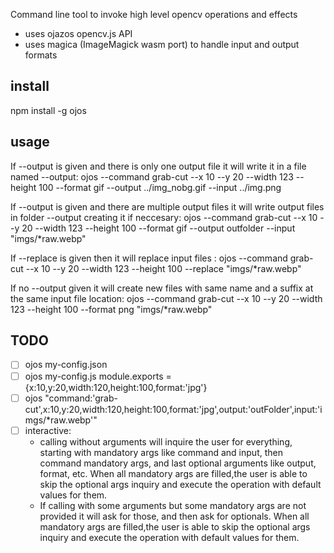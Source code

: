 Command line tool to invoke high level opencv operations and effects 

 * uses ojazos opencv.js API
 * uses magica (ImageMagick wasm port) to handle input and output formats

## install

npm install -g ojos

## usage

If --output is given and there is only one output file it will write it in a file named --output:
ojos --command grab-cut --x 10 --y 20 --width 123 --height 100 --format gif --output ../img_nobg.gif --input ../img.png

If --output is given and there are multiple output files it will write output files in folder --output creating it if neccesary:
ojos --command grab-cut --x 10 --y 20 --width 123 --height 100 --format gif --output outfolder --input "imgs/*raw.webp"

If --replace is given then it will replace input files :
ojos --command grab-cut --x 10 --y 20 --width 123 --height 100 --replace "imgs/*raw.webp"

If no --output given it will create new files with same name and a suffix at the same input file location:
ojos --command grab-cut --x 10 --y 20 --width 123 --height 100 --format png  "imgs/*raw.webp"

## TODO
- [ ] ojos my-config.json
- [ ] ojos my-config.js  module.exports = {x:10,y:20,width:120,height:100,format:'jpg'}
- [ ] ojos "command:'grab-cut',x:10,y:20,width:120,height:100,format:'jpg',output:'outFolder',input:'imgs/*raw.webp'"
- [ ] interactive:
   * calling without arguments will inquire the user for everything, starting with mandatory args like command and input, then command mandatory args, and last optional arguments like output, format, etc. When all mandatory args are filled,the user is able to skip the optional args inquiry and execute the operation with default values for them.
   * If calling with some arguments but some mandatory args are not provided it will ask for those, and then ask for optionals. When all mandatory args are filled,the user is able to skip the optional args inquiry and execute the operation with default values for them.
